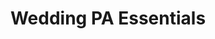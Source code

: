 ---
title: "Wedding PA Essentials"

description: "The Wedding PA Essentials package is the perfect audio solution for your special day, covering everything from the ceremony to the reception. It includes two powerful 1000W speakers, a mixer, and a wireless microphone—ideal for officiants, speeches, and announcements. With Bluetooth connectivity, you can easily connect your phone or tablet to play music for the ceremony, cocktail hour, and reception. Compact, reliable, and easy to use, this package ensures clear, professional sound throughout your entire wedding celebration."

image: "/assets/images/weddingpa.png"

price: 109

items_included:
    - 2 x 1000W Powered Speaker (EV or Yamaha)
    - 2 x Tripod Speaker Stand
    - 1 x 10 Channel Mixer with Effects (Mackie or Yamaha)
    - 1 x Shure BLX24/SM58 Wireless Microphone System
    - 1 x Microphone Stand
    - All accessories (stands, connecting audio cables, power cords, power strips)

features:
    - Bluetooth audio streaming
    - Analog mixer with integrated effects
    - Indoor & outdoor ready
    - Clear sound coverage for up to 200 guests
    - Flexibility to choose from wireless handheld, lapel (lavalier), or headworn microphones

perfect_for:
    - Ceremonies
    - Cocktail hour
    - Reception speeches & toasts
    - Playlist playback for dancing & dining

system_power: 2000

upgrades: 
    - Add additional wireless microphones (supports up to 4 max) - $29/each per day

layout: package
---